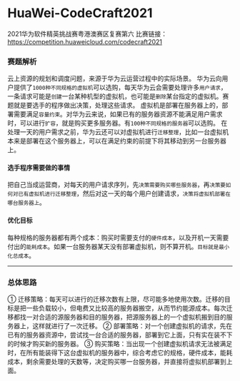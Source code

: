 # HuaWei-CodeCraft2021
 2021华为软件精英挑战赛粤港澳赛区复赛第六
 比赛链接：https://competition.huaweicloud.com/codecraft2021
### 赛题解析
云上资源的规划和调度问题，来源于华为云运营过程中的实际场景。
华为云向用户提供了`1000种不同规格的虚拟机`可以选购，每天华为云会需要处理许多`用户请求`，一条请求可能是`创建`一台某种机型的虚拟机，也可能是`删除`某台指定的虚拟机。赛题就是要选手的程序做出决策，处理这些请求。
虚拟机是部署在服务器上的，部署需要满足`容量约束`。对华为云来说，如果已有的服务器资源不能满足用户需求时，可以进行`扩容`，就是购买更多服务器。有`100种不同规格的服务器`可以选购。
在处理一天的用户需求之前，华为云还可以对虚拟机进行`迁移整理`，比如一台虚拟机本来是部署在这个服务器上，可以在满足约束的前提下将其移动到另一台服务器上。
#### 选手程序需要做的事情
把自己当成运营商，对每天的用户请求序列，先`决策需要购买哪些服务器`，再`决策要如何对已有虚拟机进行迁移整理`，然后对这一天的每个用户创建请求，`决策将虚拟机部署在哪台服务器上`。
#### 优化目标
每种规格的服务器都有两个成本：购买时需要支付的`硬件成本`，以及开机一天需要付出的`能耗成本`。如果一台服务器某天没有部署虚拟机，则不算开机。`目标就是最小化总成本`。
___
### 总体思路
① 迁移策略：每天可以进行的迁移次数有上限，尽可能多地使用次数。迁移的目标是把一些负载较小，但电费又比较高的服务器搬空，从而节约能源成本。每次迁移都找一对合适的源服务器和目的服务器，把源服务器上的一个虚拟机搬到目的服务器上，这样就进行了一次迁移。
② 部署策略：对一个创建虚拟机的请求，先在已有的服务器资源中，尝试找一台合适的服务器，部署到它上面，只有实在装不下的时候才购买新的服务器。
③ 购买策略：当出现一个创建虚拟机请求无法被满足时，在所有能装得下这台虚拟机的服务器中，综合考虑它的规格，硬件成本，能耗成本，剩余需要处理的天数等，决定购买哪一台服务器，并直接将虚拟机部署到上面。
